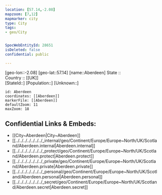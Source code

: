 ```yaml
---
location: [57.14,-2.08] 
mapzoom: [7,12] 
mapmarker: city 
type: City
tags:
- geo/City


SpocWebEntityId: 28651
isDeleted: false
confidential: public

---
```

[geo-lon::-2.08] 
[geo-lat::57.14] 
[name::Aberdeen] 
State ::  
Country :: [[UK]]  
[StateId::] 
[Population::] 
[Unknown::] 


```leaflet
id: Aberdeen
coordinates: [[Aberdeen]] 
markerFile: [[Aberdeen]] 
defaultZoom: 11 
maxZoom: 18
```


## Confidential Links & Embeds: 
- [[City~Aberdeen|City~Aberdeen]] 
- [[../../../../../../../_internal/geo/Continent/Europe/Europe~North/UK/Scotland/Aberdeen.internal|Aberdeen.internal]] 
- [[../../../../../../../_protect/geo/Continent/Europe/Europe~North/UK/Scotland/Aberdeen.protect|Aberdeen.protect]] 
- [[../../../../../../../_private/geo/Continent/Europe/Europe~North/UK/Scotland/Aberdeen.private|Aberdeen.private]] 
- [[../../../../../../../_personal/geo/Continent/Europe/Europe~North/UK/Scotland/Aberdeen.personal|Aberdeen.personal]] 
- [[../../../../../../../_secret/geo/Continent/Europe/Europe~North/UK/Scotland/Aberdeen.secret|Aberdeen.secret]] 
